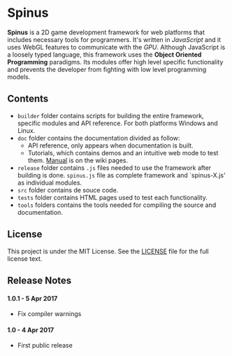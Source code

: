 Spinus
====
**Spinus** is a 2D game development framework for web platforms that includes necessary tools for programmers. It's written in _JavaScript_ and it uses WebGL features to communicate with the _GPU_. Although JavaScript is a loosely typed language, this framework uses the **Object Oriented Programming** paradigms. Its modules offer high level specific functionality and prevents the developer from fighting with low level programming models.  

Contents
----
- `builder` folder contains scripts for building the entire framework, specific modules and API reference. For both platforms Windows and Linux.
- `doc` folder contains the documentation divided as follow:
	- API reference, only appears when documentation is built.
	- Tutorials, which contains demos and an intuitive web mode to test them. [Manual](http://git.spinussoft.com/julen26/spinus/wiki) is on the wiki pages.
- `release` folder contains `.js` files needed to use the framework after building is done. `spinus.js` file as complete framework and `spinus-X.js' as individual modules.
- `src` folder contains de souce code.
- `tests` folder contains HTML pages used to test each functionality.
- `tools` folders contains the tools needed for compiling the source and documentation.

License
----
This project is under the MIT License. See the [LICENSE](http://git.spinussoft.com/julen26/spinus/blob/master/LICENSE) file for the full license text.

Release Notes
----
#### 1.0.1 - 5 Apr 2017 ####
- Fix compiler warnings

#### 1.0 - 4 Apr 2017 ####
- First public release
